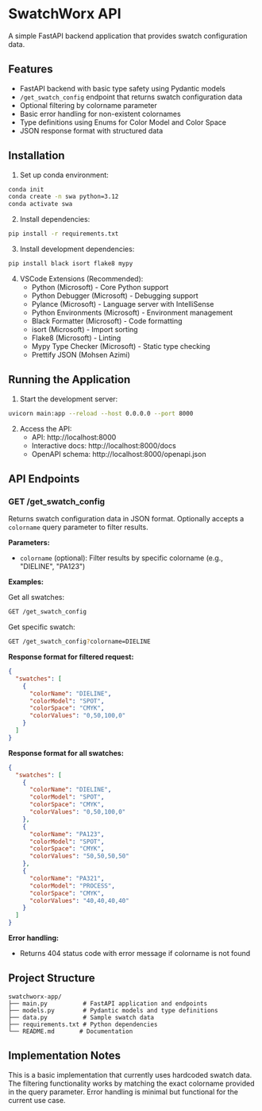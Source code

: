 # SwatchWorx API

A simple FastAPI backend application that provides swatch configuration data.

## Features

- FastAPI backend with basic type safety using Pydantic models
- `/get_swatch_config` endpoint that returns swatch configuration data
- Optional filtering by colorname parameter
- Basic error handling for non-existent colornames
- Type definitions using Enums for Color Model and Color Space
- JSON response format with structured data

## Installation

1. Set up conda environment:
```bash
conda init
conda create -n swa python=3.12
conda activate swa
```

2. Install dependencies:
```bash
pip install -r requirements.txt
```

3. Install development dependencies:
```bash
pip install black isort flake8 mypy
```

4. VSCode Extensions (Recommended):
    - Python (Microsoft) - Core Python support
    - Python Debugger (Microsoft) - Debugging support
    - Pylance (Microsoft) - Language server with IntelliSense
    - Python Environments (Microsoft) - Environment management
    - Black Formatter (Microsoft) - Code formatting
    - isort (Microsoft) - Import sorting
    - Flake8 (Microsoft) - Linting
    - Mypy Type Checker (Microsoft) - Static type checking
    - Prettify JSON (Mohsen Azimi)

## Running the Application

1. Start the development server:
```bash
uvicorn main:app --reload --host 0.0.0.0 --port 8000
```

2. Access the API:
   - API: http://localhost:8000
   - Interactive docs: http://localhost:8000/docs
   - OpenAPI schema: http://localhost:8000/openapi.json

## API Endpoints

### GET /get_swatch_config

Returns swatch configuration data in JSON format. Optionally accepts a `colorname` query parameter to filter results.

**Parameters:**
- `colorname` (optional): Filter results by specific colorname (e.g., "DIELINE", "PA123")

**Examples:**

Get all swatches:
```bash
GET /get_swatch_config
```

Get specific swatch:
```bash
GET /get_swatch_config?colorname=DIELINE
```

**Response format for filtered request:**
```json
{
  "swatches": [
    {
      "colorName": "DIELINE",
      "colorModel": "SPOT",
      "colorSpace": "CMYK",
      "colorValues": "0,50,100,0"
    }
  ]
}
```

**Response format for all swatches:**
```json
{
  "swatches": [
    {
      "colorName": "DIELINE",
      "colorModel": "SPOT",
      "colorSpace": "CMYK",
      "colorValues": "0,50,100,0"
    },
    {
      "colorName": "PA123",
      "colorModel": "SPOT", 
      "colorSpace": "CMYK",
      "colorValues": "50,50,50,50"
    },
    {
      "colorName": "PA321",
      "colorModel": "PROCESS",
      "colorSpace": "CMYK", 
      "colorValues": "40,40,40,40"
    }
  ]
}
```

**Error handling:**
- Returns 404 status code with error message if colorname is not found

## Project Structure

```
swatchworx-app/
├── main.py          # FastAPI application and endpoints
├── models.py        # Pydantic models and type definitions  
├── data.py          # Sample swatch data
├── requirements.txt # Python dependencies
└── README.md       # Documentation
```

## Implementation Notes

This is a basic implementation that currently uses hardcoded swatch data. The filtering functionality works by matching the exact colorname provided in the query parameter. Error handling is minimal but functional for the current use case.
